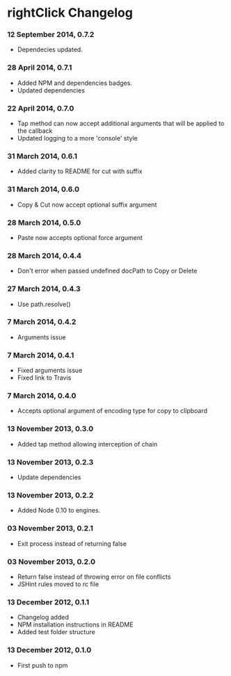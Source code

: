 # rightClick Changelog

### 12 September 2014, 0.7.2

* Dependecies updated.

### 28 April 2014, 0.7.1

* Added NPM and dependencies badges.
* Updated dependencies

### 22 April 2014, 0.7.0

* Tap method can now accept additional arguments that will be applied to the callback
* Updated logging to a more 'console' style

### 31 March 2014, 0.6.1

* Added clarity to README for cut with suffix

### 31 March 2014, 0.6.0

* Copy & Cut now accept optional suffix argument

### 28 March 2014, 0.5.0

* Paste now accepts optional force argument

### 28 March 2014, 0.4.4

* Don't error when passed undefined docPath to Copy or Delete

### 27 March 2014, 0.4.3

* Use path.resolve()

### 7 March 2014, 0.4.2

* Arguments issue

### 7 March 2014, 0.4.1

* Fixed arguments issue
* Fixed link to Travis

### 7 March 2014, 0.4.0

* Accepts optional argument of encoding type for copy to clipboard

### 13 November 2013, 0.3.0

* Added tap method allowing interception of chain

### 13 November 2013, 0.2.3

* Update dependencies

### 13 November 2013, 0.2.2

* Added Node 0.10 to engines.

### 03 November 2013, 0.2.1

* Exit process instead of returning false

### 03 November 2013, 0.2.0

* Return false instead of throwing error on file conflicts
* JSHint rules moved to rc file

### 13 December 2012, 0.1.1

* Changelog added
* NPM installation instructions in README
* Added test folder structure

### 13 December 2012, 0.1.0

* First push to npm
